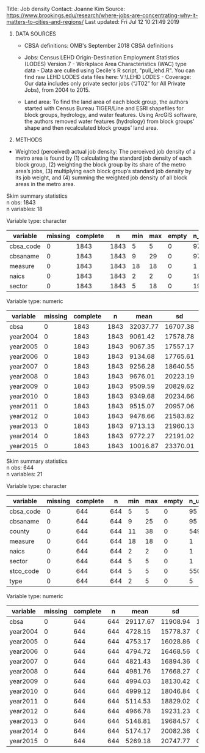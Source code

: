 Title:  Job density
Contact: Joanne Kim 
Source:  https://www.brookings.edu/research/where-jobs-are-concentrating-why-it-matters-to-cities-and-regions/
Last updated:  Fri Jul 12 10:21:49 2019 


1. DATA SOURCES
   * CBSA definitions: OMB's September 2018 CBSA definitions

   * Jobs: Census LEHD Origin-Destination Employment Statistics (LODES) Version 7
         - Workplace Area Characteristics (WAC) type data
    	 - Data are culled using Cecile's R script, "pull_lehd.R". You can find raw LEHD LODES data files here: 
           V:\LEHD LODES
         - Coverage: Our data includes only private sector jobs (“JT02” for All Private Jobs), from 2004 to 2015. 

   * Land area: To find the land area of each block group, the authors started with Census Bureau TIGER/Line and 
	        ESRI shapefiles for block groups, hydrology, and water features. Using ArcGIS software, 
		the authors removed water features (hydrology) from block groups’ shape and then recalculated 
		block groups’ land area.



2. METHODS
  * Weighted (perceived) actual job density: 
	The perceived job density of a metro area is found by (1) calculating the standard job density of each block 
    	group, (2) weighting the block group by its share of the metro area’s jobs, (3) multiplying each block group’s
	standard job density by its job weight, and (4) summing the weighted job density of all block areas in the 
        metro area. 





Skim summary statistics  
 n obs: 1843    
 n variables: 18    

Variable type: character

| variable  | missing | complete |  n   | min | max | empty | n_unique |
|-----------|---------|----------|------|-----|-----|-------|----------|
| cbsa_code |    0    |   1843   | 1843 |  5  |  5  |   0   |    97    |
| cbsaname  |    0    |   1843   | 1843 |  9  | 29  |   0   |    97    |
|  measure  |    0    |   1843   | 1843 | 18  | 18  |   0   |    1     |
|   naics   |    0    |   1843   | 1843 |  2  |  2  |   0   |    19    |
|  sector   |    0    |   1843   | 1843 |  5  | 18  |   0   |    19    |

Variable type: numeric

| variable | missing | complete |  n   |   mean   |    sd    |   p0   |   p25   |   p50   |   p75   |   p100    |
|----------|---------|----------|------|----------|----------|--------|---------|---------|---------|-----------|
|   cbsa   |    0    |   1843   | 1843 | 32037.77 | 16707.38 | 10420  |  19100  |  32580  |  40380  |   99999   |
| year2004 |    0    |   1843   | 1843 | 9061.42  | 17578.78 | 69.75  | 2439.26 | 4268.58 | 8308.29 | 240013.66 |
| year2005 |    0    |   1843   | 1843 | 9067.35  | 17557.17 | 110.78 | 2425.29 | 4259.08 | 8025.87 | 232644.3  |
| year2006 |    0    |   1843   | 1843 | 9134.68  | 17765.61 | 68.18  | 2410.49 | 4227.9  | 8174.52 | 245066.5  |
| year2007 |    0    |   1843   | 1843 | 9256.28  | 18640.55 | 36.89  | 2386.05 | 4182.66 | 8117.81 | 250368.05 |
| year2008 |    0    |   1843   | 1843 | 9676.01  | 20223.19 | 42.63  | 2368.28 | 4220.82 | 8320.4  | 258780.67 |
| year2009 |    0    |   1843   | 1843 | 9509.59  | 20829.62 | 42.92  | 2233.9  | 4045.56 | 8069.75 | 281562.88 |
| year2010 |    0    |   1843   | 1843 | 9349.68  | 20234.66 | 27.81  | 2180.17 | 3950.76 | 7954.16 | 277125.25 |
| year2011 |    0    |   1843   | 1843 | 9515.07  | 20957.06 | 25.42  | 2244.71 | 3932.05 | 7950.55 |   3e+05   |
| year2012 |    0    |   1843   | 1843 | 9478.66  | 21583.82 | 55.71  | 2145.64 | 3878.22 | 7737.83 |   3e+05   |
| year2013 |    0    |   1843   | 1843 | 9713.13  | 21960.13 | 47.23  | 2168.32 | 3890.69 | 7876.35 |   3e+05   |
| year2014 |    0    |   1843   | 1843 | 9772.27  | 22191.02 | 56.18  | 2159.3  | 3879.04 | 7879.44 | 311028.81 |
| year2015 |    0    |   1843   | 1843 | 10016.87 | 23370.01 | 34.35  | 2210.97 | 3913.72 | 8415.86 | 318399.94 |



Skim summary statistics  
 n obs: 644    
 n variables: 21    

Variable type: character

| variable  | missing | complete |  n  | min | max | empty | n_unique |
|-----------|---------|----------|-----|-----|-----|-------|----------|
| cbsa_code |    0    |   644    | 644 |  5  |  5  |   0   |    95    |
| cbsaname  |    0    |   644    | 644 |  9  | 25  |   0   |    95    |
|  county   |    0    |   644    | 644 | 11  | 38  |   0   |   549    |
|  measure  |    0    |   644    | 644 | 18  | 18  |   0   |    1     |
|   naics   |    0    |   644    | 644 |  2  |  2  |   0   |    1     |
|  sector   |    0    |   644    | 644 |  5  |  5  |   0   |    1     |
| stco_code |    0    |   644    | 644 |  5  |  5  |   0   |   550    |
|   type    |    0    |   644    | 644 |  2  |  5  |   0   |    5     |

Variable type: numeric

| variable | missing | complete |  n  |   mean   |    sd    |  p0   |  p25   |   p50   |   p75   |   p100    |
|----------|---------|----------|-----|----------|----------|-------|--------|---------|---------|-----------|
|   cbsa   |    0    |   644    | 644 | 29117.67 | 11908.94 | 10420 | 17460  |  30780  |  38900  |   99999   |
| year2004 |    0    |   644    | 644 | 4728.15  | 15778.37 | 0.077 | 489.86 | 1768.94 | 4434.31 | 337973.97 |
| year2005 |    0    |   644    | 644 | 4753.17  | 16028.86 | 0.066 | 486.79 | 1709.9  | 4451.71 | 342336.22 |
| year2006 |    0    |   644    | 644 | 4794.72  | 16468.56 | 0.065 | 483.41 | 1729.33 | 4403.89 |  353552   |
| year2007 |    0    |   644    | 644 | 4821.43  | 16894.36 | 0.088 | 437.97 | 1639.46 | 4374.23 | 360627.06 |
| year2008 |    0    |   644    | 644 | 4981.76  | 17668.27 | 0.12  | 438.53 | 1636.36 | 4454.06 | 375102.06 |
| year2009 |    0    |   644    | 644 | 4994.03  | 18130.42 | 0.11  | 410.98 | 1621.17 | 4397.78 | 385079.19 |
| year2010 |    0    |   644    | 644 | 4999.12  | 18046.84 | 0.11  | 425.44 | 1611.97 | 4474.95 | 381033.16 |
| year2011 |    0    |   644    | 644 | 5114.53  | 18829.02 | 0.087 | 420.46 | 1625.95 | 4502.27 |   4e+05   |
| year2012 |    0    |   644    | 644 | 4966.78  | 19231.23 | 0.36  | 404.28 | 1524.41 | 4308.79 | 414568.62 |
| year2013 |    0    |   644    | 644 | 5148.81  | 19684.57 | 0.42  | 403.24 | 1519.55 | 4385.42 | 418466.16 |
| year2014 |    0    |   644    | 644 | 5174.17  | 20082.36 | 0.58  | 409.93 | 1487.58 | 4383.61 | 426887.66 |
| year2015 |    0    |   644    | 644 | 5269.18  | 20747.77 | 0.45  | 402.6  | 1535.2  | 4526.62 | 441559.5  |

